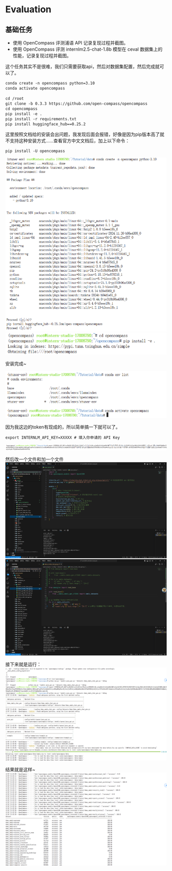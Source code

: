 # Evaluation

## 基础任务
* 使用 OpenCompass 评测浦语 API 记录复现过程并截图。
* 使用 OpenCompass 评测 internlm2.5-chat-1.8b 模型在 ceval 数据集上的性能，记录复现过程并截图。

这个任务其实不是很难，我们只需要获取api，然后对数据集配置，然后完成就可以了。

```
conda create -n opencompass python=3.10
conda activate opencompass

cd /root
git clone -b 0.3.3 https://github.com/open-compass/opencompass
cd opencompass
pip install -e .
pip install -r requirements.txt
pip install huggingface_hub==0.25.2
```
这里按照文档给的安装会出问题，我发现后面会报错，好像是因为pip版本高了就不支持这种安装方式……查看官方中文文档后，加上以下命令：
```
pip install -U opencompass
```


![1733546925882](image/readme/1733546925882.png)
![1733547381361](image/readme/1733547381361.png)


安装完成~

![1733547100965](image/readme/1733547100965.png)

因为我这边的token有现成的，所以简单搞一下就可以了。

```
export INTERNLM_API_KEY=XXXXX # 填入你申请的 API Key
```

![1733548337210](image/readme/1733548337210.png)

然后改一个文件和加一个文件
![1733549953151](image/readme/1733549953151.png)
![1733549977483](image/readme/1733549977483.png)

接下来就是运行：
![1733579020487](image/readme/1733579020487.png)

结果就是这样~
![1733579926618](image/readme/1733579926618.png)

